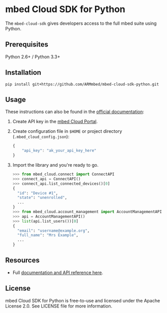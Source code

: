 # mbed Cloud SDK for Python

The `mbed-cloud-sdk` gives developers access to the full mbed suite using Python.

## Prerequisites

Python 2.6+ / Python 3.3+

## Installation

    pip install git+https://github.com/ARMmbed/mbed-cloud-sdk-python.git

## Usage

These instructions can also be found in the [official documentation](https://s3-us-west-2.amazonaws.com/mbed-cloud-sdk-python/index.html#quickstart):

1. Create API key in the [mbed Cloud Portal](https://portal.mbedcloud.com/).

2. Create configuration file in `$HOME` or project directory (`.mbed_cloud_config.json`):

    ```javascript
    {
        "api_key": "ak_your_api_key_here"
    }
    ```

3. Import the library and you're ready to go.

    ```python
    >>> from mbed_cloud.connect import ConnectAPI
    >>> connect_api = ConnectAPI()
    >>> connect_api.list_connected_devices()[0]
    {
      "id": "Device #1",
      "state": "unenrolled",
      ...
    }
    >>> from mbed_cloud.account_management import AccountManagementAPI
    >>> api = AccountManagementAPI()
    >>> list(api.list_users())[0]
    {
      "email": "username@example.org",
      "full_name": "Mrs Example",
      ...
    }
    ```

## Resources

  - Full [documentation and API reference here](https://s3-us-west-2.amazonaws.com/mbed-cloud-sdk-python/index.html).

## License

mbed Cloud SDK for Python is free-to-use and licensed under the Apache License
2.0. See LICENSE file for more information.
